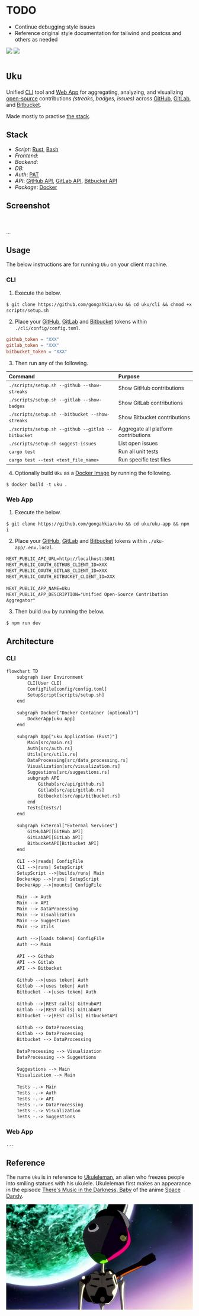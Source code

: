 # TODO

* Continue debugging style issues
* Reference original style documentation for tailwind and postcss and others as needed

[![](https://img.shields.io/badge/uku_1.0.0-passing-green)](https://github.com/gongahkia/uku/releases/tag/1.0.0)
[![](https://img.shields.io/badge/uku_2.0.0-passing-ligh_green)](https://github.com/gongahkia/uku/releases/tag/2.0.0)

# `Uku`

Unified [CLI](./cli/) tool and [Web App](uku-app) for aggregating, analyzing, and visualizing [open-source](https://en.wikipedia.org/wiki/Open-source_software) contributions *(streaks, badges, issues)* across [GitHub](https://github.com/), [GitLab](https://about.gitlab.com/), and [Bitbucket](https://bitbucket.org/product/).

Made mostly to practise [the stack](#stack).

## Stack

* *Script*: [Rust](https://www.rust-lang.org/), [Bash](https://www.gnu.org/software/bash/)
* *Frontend*: 
* *Backend*: 
* *DB*: 
* *Auth*: [PAT](https://en.wikipedia.org/wiki/Personal_access_token)
* *API*: [GitHub API](https://docs.github.com/en/rest), [GitLab API](https://docs.gitlab.com/api/rest/), [Bitbucket API](https://www.postman.com/api-evangelist/bitbucket/documentation/2aojru2/bitbucket)
* *Package*: [Docker](https://www.docker.com/)

## Screenshot

![]()
![]()
![]()

...

## Usage

The below instructions are for running `Uku` on your client machine.

### CLI

1. Execute the below.

```console
$ git clone https://github.com/gongahkia/uku && cd uku/cli && chmod +x scripts/setup.sh
```

2. Place your [GitHub](), [GitLab]() and [Bitbucket]() tokens within `./cli/config/config.toml`.

```toml
github_token = "XXX"
gitlab_token = "XXX"
bitbucket_token = "XXX"
```

3. Then run any of the following.

| Command | Purpose |
| :--- | :--- |
| `./scripts/setup.sh --github --show-streaks` | Show GitHub contributions |
| `./scripts/setup.sh --gitlab --show-badges` | Show GitLab contributions |
| `./scripts/setup.sh --bitbucket --show-streaks` | Show Bitbucket contributions |
| `./scripts/setup.sh --github --gitlab --bitbucket` | Aggregate all platform contributions |
| `./scripts/setup.sh suggest-issues` | List open issues |
| `cargo test` | Run all unit tests |
| `cargo test --test <test_file_name>` | Run specific test files |

4. Optionally build `Uku` as a [Docker Image](./Dockerfile) by running the following.

```console
$ docker build -t uku .
```

### Web App

1. Execute the below.

```console
$ git clone https://github.com/gongahkia/uku && cd uku/uku-app && npm i
```

2. Place your [GitHub](), [GitLab]() and [Bitbucket]() tokens within `./uku-app/.env.local`.

```env
NEXT_PUBLIC_API_URL=http://localhost:3001
NEXT_PUBLIC_OAUTH_GITHUB_CLIENT_ID=XXX
NEXT_PUBLIC_OAUTH_GITLAB_CLIENT_ID=XXX
NEXT_PUBLIC_OAUTH_BITBUCKET_CLIENT_ID=XXX

NEXT_PUBLIC_APP_NAME=Uku
NEXT_PUBLIC_APP_DESCRIPTION="Unified Open-Source Contribution Aggregator"
```

3. Then build `Uku` by running the below.

```console
$ npm run dev
```

## Architecture

### CLI

```mermaid
flowchart TD
    subgraph User Environment
        CLI[User CLI]
        ConfigFile[config/config.toml]
        SetupScript[scripts/setup.sh]
    end

    subgraph Docker["Docker Container (optional)"]
        DockerApp[uku App]
    end

    subgraph App["uku Application (Rust)"]
        Main[src/main.rs]
        Auth[src/auth.rs]
        Utils[src/utils.rs]
        DataProcessing[src/data_processing.rs]
        Visualization[src/visualization.rs]
        Suggestions[src/suggestions.rs]
        subgraph API
            Github[src/api/github.rs]
            Gitlab[src/api/gitlab.rs]
            Bitbucket[src/api/bitbucket.rs]
        end
        Tests[tests/]
    end

    subgraph External["External Services"]
        GitHubAPI[GitHub API]
        GitLabAPI[GitLab API]
        BitbucketAPI[Bitbucket API]
    end

    CLI -->|reads| ConfigFile
    CLI -->|runs| SetupScript
    SetupScript -->|builds/runs| Main
    DockerApp -->|runs| SetupScript
    DockerApp -->|mounts| ConfigFile

    Main --> Auth
    Main --> API
    Main --> DataProcessing
    Main --> Visualization
    Main --> Suggestions
    Main --> Utils

    Auth -->|loads tokens| ConfigFile
    Auth --> Main

    API --> Github
    API --> Gitlab
    API --> Bitbucket

    Github -->|uses token| Auth
    Gitlab -->|uses token| Auth
    Bitbucket -->|uses token| Auth

    Github -->|REST calls| GitHubAPI
    Gitlab -->|REST calls| GitLabAPI
    Bitbucket -->|REST calls| BitbucketAPI

    Github --> DataProcessing
    Gitlab --> DataProcessing
    Bitbucket --> DataProcessing

    DataProcessing --> Visualization
    DataProcessing --> Suggestions

    Suggestions --> Main
    Visualization --> Main

    Tests -.-> Main
    Tests -.-> Auth
    Tests -.-> API
    Tests -.-> DataProcessing
    Tests -.-> Visualization
    Tests -.-> Suggestions
```

### Web App

```mermaid
...
```

## Reference

The name `Uku` is in reference to [Ukuleleman](https://space-dandy.fandom.com/wiki/Ukuleleman), an alien who freezes people into smiling statues with his ukulele. Ukuleleman first makes an appearance in the episode [There's Music in the Darkness, Baby](https://space-dandy.fandom.com/wiki/There%27s_Music_in_the_Darkness,_Baby) of the anime [Space Dandy](https://space-dandy.fandom.com/wiki/Space_Dandy_(anime)).

![](./asset/logo/ukuleleman.jpg)